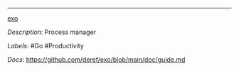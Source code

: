---

[exo](https://github.com/deref/exo)

*Description*: Process manager

*Labels*: #Go #Productivity

*Docs*: https://github.com/deref/exo/blob/main/doc/guide.md
